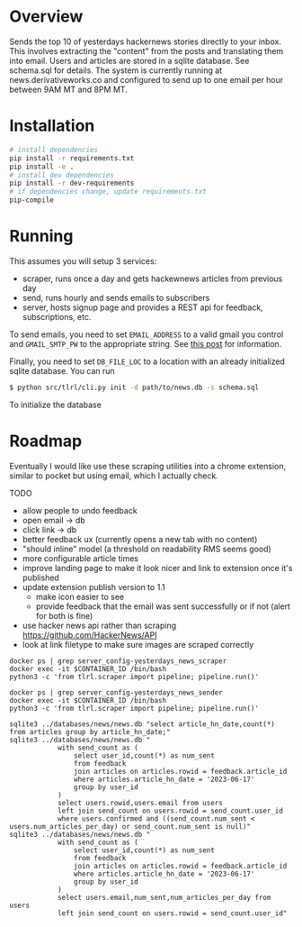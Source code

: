 # Overview
Sends the top 10 of yesterdays hackernews stories directly to your inbox.
This involves extracting the "content" from the posts and translating them into email.
Users and articles are stored in a sqlite database. See schema.sql for details.
The system is currently running at news.derivativeworks.co and configured to send up to one email per hour between 9AM MT and 8PM MT.

# Installation
```bash
# install dependencies
pip install -r requirements.txt
pip install -e .
# install dev dependencies
pip install -r dev-requirements
# if dependencies change, update requirements.txt
pip-compile
```

# Running
This assumes you will setup 3 services:
- scraper, runs once a day and gets hackewnews articles from previous day
- send, runs hourly and sends emails to subscribers
- server, hosts signup page and provides a REST api for feedback, subscriptions, etc.

To send emails, you need to set `EMAIL_ADDRESS` to a valid gmail you control and `GMAIL_SMTP_PW` to the appropriate string.
See [this post](https://kinsta.com/blog/gmail-smtp-server/) for information.

Finally, you need to set `DB_FILE_LOC` to a location with an already initialized sqlite database.
You can run
```bash
$ python src/tlrl/cli.py init -d path/to/news.db -s schema.sql
```
To initialize the database

# Roadmap
Eventually I would like use these scraping utilities into a chrome extension, similar to pocket but using email, which I actually check.

TODO
- allow people to undo feedback
- open email -> db
- click link -> db
- better feedback ux (currently opens a new tab with no content)
- "should inline" model (a threshold on readability RMS seems good)
- more configurable article times
- improve landing page to make it look nicer and link to extension once it's published
- update extension publish version to 1.1
	- make icon easier to see
	- provide feedback that the email was sent successfully or if not (alert for both is fine)
- use hacker news api rather than scraping https://github.com/HackerNews/API
- look at link filetype to make sure images are scraped correctly


```
docker ps | grep server_config-yesterdays_news_scraper
docker exec -it $CONTAINER_ID /bin/bash
python3 -c 'from tlrl.scraper import pipeline; pipeline.run()'

docker ps | grep server_config-yesterdays_news_sender
docker exec -it $CONTAINER_ID /bin/bash
python3 -c 'from tlrl.scraper import pipeline; pipeline.run()'
```


```
sqlite3 ../databases/news/news.db "select article_hn_date,count(*) from articles group by article_hn_date;"
sqlite3 ../databases/news/news.db "
            with send_count as (
                select user_id,count(*) as num_sent
                from feedback
                join articles on articles.rowid = feedback.article_id
                where articles.article_hn_date = '2023-06-17'
                group by user_id
            )
            select users.rowid,users.email from users
            left join send_count on users.rowid = send_count.user_id
            where users.confirmed and ((send_count.num_sent < users.num_articles_per_day) or send_count.num_sent is null)"
sqlite3 ../databases/news/news.db "
            with send_count as (
                select user_id,count(*) as num_sent
                from feedback
                join articles on articles.rowid = feedback.article_id
                where articles.article_hn_date = '2023-06-17'
                group by user_id
            )
            select users.email,num_sent,num_articles_per_day from users
            left join send_count on users.rowid = send_count.user_id"
```